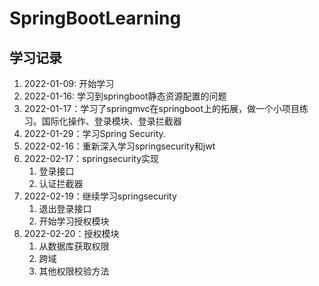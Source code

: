 # SpringBootLearning

## 学习记录
1. 2022-01-09: 开始学习
2. 2022-01-16: 学习到springboot静态资源配置的问题
3. 2022-01-17：学习了springmvc在springboot上的拓展，做一个小项目练习。国际化操作、登录模块、登录拦截器
4. 2022-01-29：学习Spring Security.
5. 2022-02-16：重新深入学习springsecurity和jwt
6. 2022-02-17：springsecurity实现
   1. 登录接口
   2. 认证拦截器
7. 2022-02-19：继续学习springsecurity
   1. 退出登录接口
   2. 开始学习授权模块
8. 2022-02-20：授权模块
   1. 从数据库获取权限
   2. 跨域
   3. 其他权限校验方法